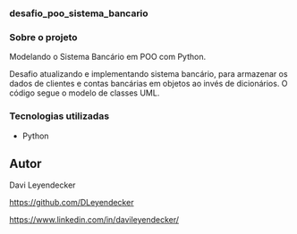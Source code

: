 ### desafio_poo_sistema_bancario

### Sobre o projeto
Modelando o Sistema Bancário em POO com Python.

Desafio atualizando e implementando sistema bancário, para armazenar os dados de clientes e contas bancárias em objetos ao invés de dicionários. O código segue o modelo de classes UML.

### Tecnologias utilizadas
* Python

## Autor
Davi Leyendecker

https://github.com/DLeyendecker

https://www.linkedin.com/in/davileyendecker/
